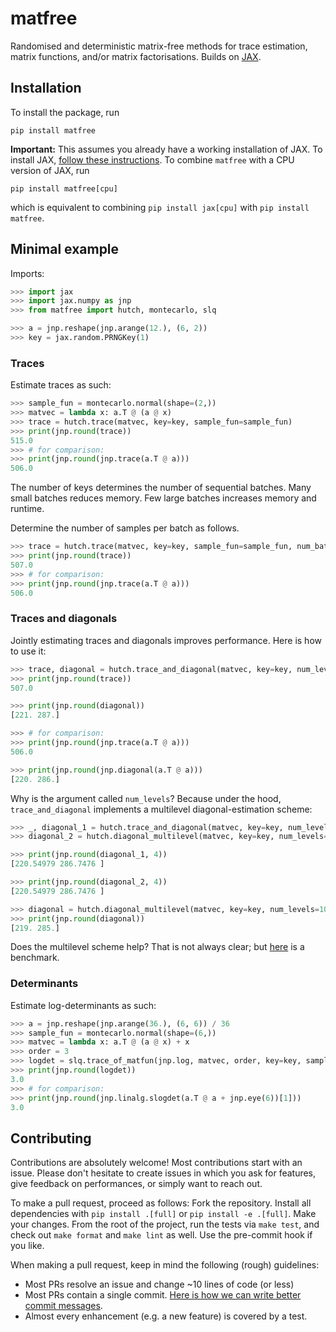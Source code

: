 # matfree
Randomised and deterministic matrix-free methods for trace estimation, matrix functions, and/or matrix factorisations.
Builds on [JAX](https://jax.readthedocs.io/en/latest/).

## Installation

To install the package, run

```commandline
pip install matfree
```

**Important:** This assumes you already have a working installation of JAX.
To install JAX, [follow these instructions](https://github.com/google/jax#installation).
To combine `matfree` with a CPU version of JAX, run

```commandline
pip install matfree[cpu]
```
which is equivalent to combining `pip install jax[cpu]` with `pip install matfree`.


## Minimal example

Imports:
```python
>>> import jax
>>> import jax.numpy as jnp
>>> from matfree import hutch, montecarlo, slq

>>> a = jnp.reshape(jnp.arange(12.), (6, 2))
>>> key = jax.random.PRNGKey(1)

```

### Traces

Estimate traces as such:
```python
>>> sample_fun = montecarlo.normal(shape=(2,))
>>> matvec = lambda x: a.T @ (a @ x)
>>> trace = hutch.trace(matvec, key=key, sample_fun=sample_fun)
>>> print(jnp.round(trace))
515.0
>>> # for comparison:
>>> print(jnp.round(jnp.trace(a.T @ a)))
506.0

```
The number of keys determines the number of sequential batches.
Many small batches reduces memory.
Few large batches increases memory and runtime.

Determine the number of samples per batch as follows.

```python
>>> trace = hutch.trace(matvec, key=key, sample_fun=sample_fun, num_batches=10)
>>> print(jnp.round(trace))
507.0
>>> # for comparison:
>>> print(jnp.round(jnp.trace(a.T @ a)))
506.0

```

### Traces and diagonals

Jointly estimating traces and diagonals improves performance.
Here is how to use it:

```python
>>> trace, diagonal = hutch.trace_and_diagonal(matvec, key=key, num_levels=10_000, sample_fun=sample_fun)
>>> print(jnp.round(trace))
507.0

>>> print(jnp.round(diagonal))
[221. 287.]

>>> # for comparison:
>>> print(jnp.round(jnp.trace(a.T @ a)))
506.0

>>> print(jnp.round(jnp.diagonal(a.T @ a)))
[220. 286.]


```

Why is the argument called `num_levels`? Because under the hood,
`trace_and_diagonal` implements a multilevel diagonal-estimation scheme:
```python
>>> _, diagonal_1 = hutch.trace_and_diagonal(matvec, key=key, num_levels=10_000, sample_fun=sample_fun)
>>> diagonal_2 = hutch.diagonal_multilevel(matvec, key=key, num_levels=10_000, sample_fun=sample_fun)

>>> print(jnp.round(diagonal_1, 4))
[220.54979 286.7476 ]

>>> print(jnp.round(diagonal_2, 4))
[220.54979 286.7476 ]

>>> diagonal = hutch.diagonal_multilevel(matvec, key=key, num_levels=10, num_samples_per_batch=1000, num_batches=10, sample_fun=sample_fun)
>>> print(jnp.round(diagonal))
[219. 285.]

```

Does the multilevel scheme help? That is not always clear; but [here](https://github.com/pnkraemer/matfree/blob/main/docs/benchmarks/control_variates.py) is a benchmark.

### Determinants


Estimate log-determinants as such:
```python
>>> a = jnp.reshape(jnp.arange(36.), (6, 6)) / 36
>>> sample_fun = montecarlo.normal(shape=(6,))
>>> matvec = lambda x: a.T @ (a @ x) + x
>>> order = 3
>>> logdet = slq.trace_of_matfun(jnp.log, matvec, order, key=key, sample_fun=sample_fun)
>>> print(jnp.round(logdet))
3.0
>>> # for comparison:
>>> print(jnp.round(jnp.linalg.slogdet(a.T @ a + jnp.eye(6))[1]))
3.0

```

## Contributing

Contributions are absolutely welcome!
Most contributions start with an issue.
Please don't hesitate to create issues in which you
ask for features, give feedback on performances, or simply want to reach out.

To make a pull request, proceed as follows:
Fork the repository.
Install all dependencies with `pip install .[full]` or `pip install -e .[full]`.
Make your changes.
From the root of the project, run the tests via `make test`, and check out `make format` and `make lint` as well.
Use the pre-commit hook if you like.



When making a pull request, keep in mind the following (rough) guidelines:

* Most PRs resolve an issue and change ~10 lines of code (or less)
* Most PRs contain a single commit. [Here is how we can write better commit messages](https://www.freecodecamp.org/news/how-to-write-better-git-commit-messages/).
* Almost every enhancement (e.g. a new feature) is covered by a test.
